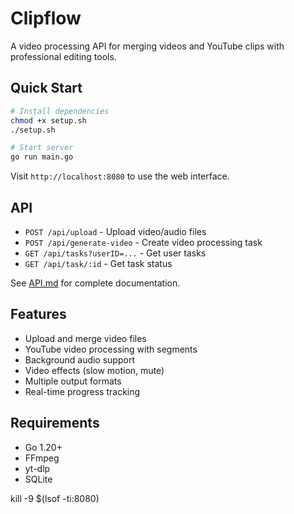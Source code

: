 # Clipflow

A video processing API for merging videos and YouTube clips with professional editing tools.

## Quick Start

```bash
# Install dependencies
chmod +x setup.sh
./setup.sh

# Start server
go run main.go
```

Visit `http://localhost:8080` to use the web interface.

## API

- `POST /api/upload` - Upload video/audio files
- `POST /api/generate-video` - Create video processing task
- `GET /api/tasks?userID=...` - Get user tasks
- `GET /api/task/:id` - Get task status

See [API.md](API.md) for complete documentation.

## Features

- Upload and merge video files
- YouTube video processing with segments
- Background audio support
- Video effects (slow motion, mute)
- Multiple output formats
- Real-time progress tracking

## Requirements

- Go 1.20+
- FFmpeg
- yt-dlp
- SQLite

kill -9 $(lsof -ti:8080)
